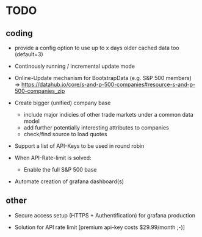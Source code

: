TODO
=

coding
-
* provide a config option to use up to x days older cached data too (default=3) 

* Continously running / incremental update mode

* Online-Update mechanism for BootstrapData (e.g. S&P 500 members)
    => https://datahub.io/core/s-and-p-500-companies#resource-s-and-p-500-companies_zip

* Create bigger (unified) company base
    * include major indicies of other trade markets under a common data model
    * add further potentially interesting attributes to companies  
    * check/find source to load quotes

* Support a list of API-Keys to be used in round robin

* When API-Rate-limit is solved:
    * Enable the full S&P 500 base 

* Automate creation of grafana dashboard(s)

other
-
- Secure access setup (HTTPS + Authentification) for grafana production

- Solution for API rate limit [premium api-key costs $29.99/month ;-)]
